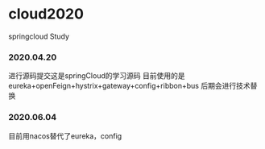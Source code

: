 # cloud2020
springcloud Study


### 2020.04.20 
进行源码提交这是springCloud的学习源码
目前使用的是eureka+openFeign+hystrix+gateway+config+ribbon+bus
后期会进行技术替换

### 2020.06.04
目前用nacos替代了eureka，config
